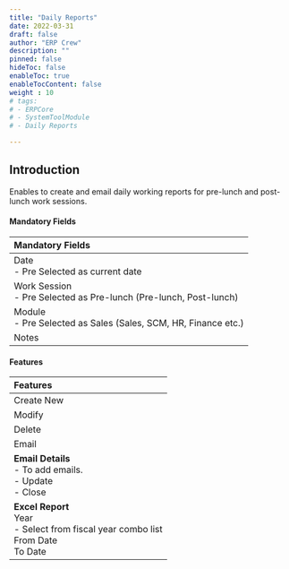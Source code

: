 ```yaml
---
title: "Daily Reports"
date: 2022-03-31
draft: false
author: "ERP Crew"
description: ""
pinned: false
hideToc: false
enableToc: true
enableTocContent: false
weight : 10
# tags: 
# - ERPCore 
# - SystemToolModule
# - Daily Reports

---
```


## Introduction

Enables to create and email daily working reports for pre-lunch and post-lunch work sessions.


#### Mandatory Fields

|Mandatory Fields|  
  |:------| 
  | Date <br> - Pre Selected as current date
  | Work Session <br> - Pre Selected as Pre-lunch (Pre-lunch, Post-lunch)
  | Module <br> - Pre Selected as Sales (Sales, SCM, HR, Finance etc.)
  | Notes 


####  Features

|Features|   
  |:------|
  | Create New 
  | Modify  
  | Delete  
  | Email
  | **Email Details** <br> - To add emails. <br> - Update <br> - Close 
  | **Excel Report** <br> Year <br> - Select from fiscal year combo list <br> From Date <br> To Date 
